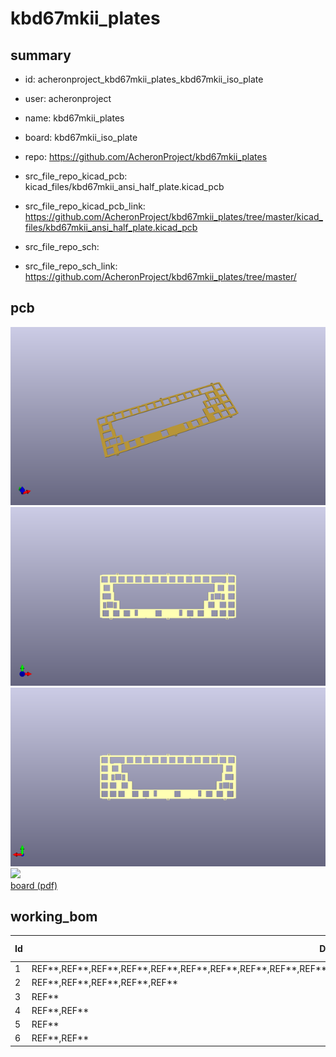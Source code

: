 # kbd67mkii_plates
 
## summary 
* id: acheronproject_kbd67mkii_plates_kbd67mkii_iso_plate
* user: acheronproject
* name: kbd67mkii_plates
* board: kbd67mkii_iso_plate
* repo: https://github.com/AcheronProject/kbd67mkii_plates
* src_file_repo_kicad_pcb: kicad_files/kbd67mkii_ansi_half_plate.kicad_pcb
* src_file_repo_kicad_pcb_link: https://github.com/AcheronProject/kbd67mkii_plates/tree/master/kicad_files/kbd67mkii_ansi_half_plate.kicad_pcb


* src_file_repo_sch: 
* src_file_repo_sch_link: https://github.com/AcheronProject/kbd67mkii_plates/tree/master/


## pcb  
![](working_3d_600.png) 
![](working_3d_front_600.png)  
![](working_3d_back_600.png)  
![](working_600.png)  
[board (pdf)](working.pdf)  

## working_bom
| Id | Designator | Footprint | Quantity | Designation | Supplier and ref |  | None | 
| --- | --- | --- | --- | --- | --- | --- | --- | 
| 1 | REF**,REF**,REF**,REF**,REF**,REF**,REF**,REF**,REF**,REF**,REF**,REF**,REF**,REF**,REF**,REF**,REF**,REF**,REF**,REF**,REF** | MX100 | 21 | MX100 |  |  | [''] | 
| 2 | REF**,REF**,REF**,REF**,REF** | MX125 | 5 | MX125 |  |  | [''] | 
| 3 | REF** | MX175 | 1 | MX175 |  |  | [''] | 
| 4 | REF**,REF** | MX150 | 2 | MX150 |  |  | [''] | 
| 5 | REF** | MX625 | 1 | MX625 |  |  | [''] | 
| 6 | REF**,REF** | MX225 | 2 | MX225 |  |  | [''] | 


